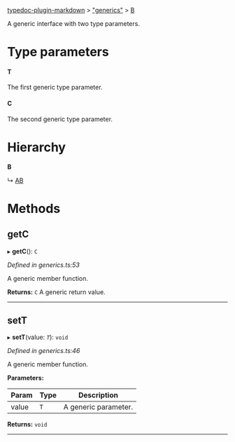 [typedoc-plugin-markdown](../README.md) > ["generics"](../modules/_generics_.md) > [B](../interfaces/_generics_.b.md)

A generic interface with two type parameters.

# Type parameters
#### T 

The first generic type parameter.

#### C 

The second generic type parameter.

# Hierarchy

**B**

↳  [AB](_generics_.ab.md)

# Methods
<a id="getc"></a>

##  getC

▸ **getC**(): `C`

*Defined in generics.ts:53*

A generic member function.

**Returns:** `C`
A generic return value.

___

<a id="sett"></a>

##  setT

▸ **setT**(value: *`T`*): `void`

*Defined in generics.ts:46*

A generic member function.

**Parameters:**

| Param | Type | Description |
| ------ | ------ | ------ |
| value | `T`   |  A generic parameter. |

**Returns:** `void`

___

